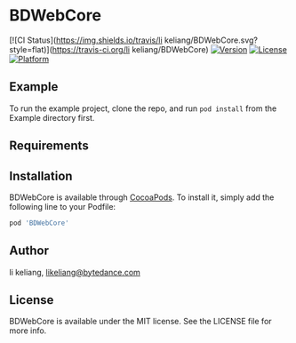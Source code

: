 # BDWebCore

[![CI Status](https://img.shields.io/travis/li keliang/BDWebCore.svg?style=flat)](https://travis-ci.org/li keliang/BDWebCore)
[![Version](https://img.shields.io/cocoapods/v/BDWebCore.svg?style=flat)](https://cocoapods.org/pods/BDWebCore)
[![License](https://img.shields.io/cocoapods/l/BDWebCore.svg?style=flat)](https://cocoapods.org/pods/BDWebCore)
[![Platform](https://img.shields.io/cocoapods/p/BDWebCore.svg?style=flat)](https://cocoapods.org/pods/BDWebCore)

## Example

To run the example project, clone the repo, and run `pod install` from the Example directory first.

## Requirements

## Installation

BDWebCore is available through [CocoaPods](https://cocoapods.org). To install
it, simply add the following line to your Podfile:

```ruby
pod 'BDWebCore'
```

## Author

li keliang, likeliang@bytedance.com

## License

BDWebCore is available under the MIT license. See the LICENSE file for more info.
